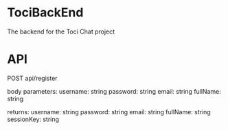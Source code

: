 # TociBackEnd
The backend for the Toci Chat project

# API
POST api/register

body parameters:
username: string
password: string
email: string
fullName: string

returns:
username: string
password: string
email: string
fullName: string
sessionKey: string

